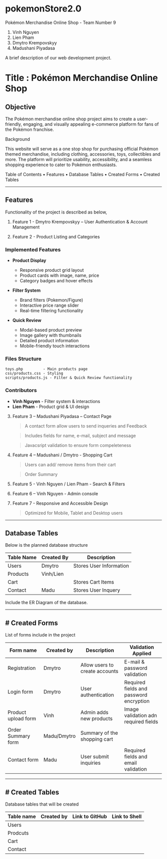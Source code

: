 # pokemonStore2.0
Pokémon Merchandise Online Shop - Team Number 9



1.	Vinh Nguyen
2.	Lien Pham
3.	Dmytro Krempovskyy
4.	Madushani Piyadasa

A brief description of our web development project.

# Title : Pokémon Merchandise Online Shop

## Objective ## 

The Pokémon merchandise online shop project aims to create a user-friendly, engaging, and visually appealing e-commerce platform for fans of the Pokémon franchise.  

Background

This website will serve as a one stop shop for purchasing official Pokémon themed merchandise, including clothing, accessories, toys, collectibles and more. The platform will prioritize usability, accessibility, and a seamless shopping experience to cater to Pokémon enthusiasts. 

Table of Contents
•	Features
•	Database Tables
•	Created Forms
•	Created Tables
________________________________________
## Features
Functionality of the project is described as below, 

1.	Feature 1 - Dmytro Krempovskyy – User Authentication & Account Management


2.	Feature 2 - Product Listing and Categories

### Implemented Features
- **Product Display**
  - Responsive product grid layout
  - Product cards with image, name, price
  - Category badges and hover effects

- **Filter System**
  - Brand filters (Pokemon/Figure)
  - Interactive price range slider
  - Real-time filtering functionality

- **Quick Review**
  - Modal-based product preview
  - Image gallery with thumbnails
  - Detailed product information
  - Mobile-friendly touch interactions

### Files Structure
```
toys.php         - Main products page
css/products.css - Styling
scripts/products.js - Filter & Quick Review functionality
```

### Contributors
- **Vinh Nguyen** - Filter system & interactions
- **Lien Pham** - Product grid & UI design

3.	Feature 3 – Madushani Piyadasa – Contact Page

    > A contact form allow users to send inqueries and Feedback

    > Includes fields for name, e-mail, subject and message
     
    > Javacsript validation to ensure form compeleteness

4.	Feature 4 – Madushani / Dmytro - Shopping  Cart

    > Users can add/ remove items from their cart

    > Order Summary

5.	Feature 5 - Vinh Nguyen / Lien Pham - Search & Filters



6. Feature 6 – Vinh Nguyen  - Admin console


7.	Feature 7 - Responsive and Accessible Design

    > Optimized for Mobile, Tablet and Desktop users 


_______________________________________

## Database Tables

Below is the planned database structure

| **Table Name**      | **Created By**            | **Description**  
| -----------        | ----------               | ------------   
| Users              | Dmytro                   | Stores User Information
| Products           | Vinh/Lien                |                                       
| Cart               |                          | Stores Cart Items                 
| Contact            | Madu                     | Stores User Inquery   




Include the ER Diagram of the database.
________________________________________

## # Created Forms

List of forms include in the project

|**Form name**        | **Created by** | **Description**                  | **Validation Applied**
|---------------      | -----------    | ---------------                  | ---------------------
| Registration        | Dmytro         | Allow users to create accounts   | E-mail & password validation 
| Login form          | Dmytro         | User authentication              | Required fields and password encryption 
| Product upload form | Vinh           | Admin adds new products          | Image validation adn required fields 
| Order Summary form  | Madu/Dmytro    | Summary of the shopping cart     |
| Contact form        | Madu           | User submit inquiries            | Required fields and email validation 

________________________________________

## # Created Tables
Database tables that will be created

|**Table name**        | **Created by**   | **Link to GitHub**           | **Link to Shell**
|---------------       | -----------      | ---------------              | ---------------------
| Users                |                  |                              |
| Prodcuts             |                  |                              |
| Cart                 |                  |                              |
| Contact              |                  |                              |

 






 
